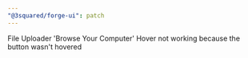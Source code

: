 ```yaml
---
"@3squared/forge-ui": patch
---
```


File Uploader 'Browse Your Computer' Hover not working because the button wasn't hovered

